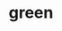 # green
<!DOCTYPE html>
<html lang="zh-TW">
<head>
    <meta charset="UTF-8">
    <meta name="viewport" content="width=device-width, initial-scale=1.0">
    <title>綠行星人格測驗 | Green Galaxy Personality Quiz</title>
    <style>
        * {
            margin: 0;
            padding: 0;
            box-sizing: border-box;
        }

        body {
            font-family: 'Arial', '微軟正黑體', sans-serif;
            background: linear-gradient(135deg, #667eea 0%, #764ba2 100%);
            min-height: 100vh;
            padding: 20px;
        }

        .container {
            max-width: 800px;
            margin: 0 auto;
            background: white;
            border-radius: 20px;
            box-shadow: 0 20px 40px rgba(0,0,0,0.1);
            overflow: hidden;
        }

        .header {
            background: linear-gradient(135deg, #4ecdc4 0%, #44a08d 100%);
            color: white;
            padding: 40px 30px;
            text-align: center;
        }

        .header h1 {
            font-size: 2.5em;
            margin-bottom: 10px;
            text-shadow: 2px 2px 4px rgba(0,0,0,0.3);
        }

        .header p {
            font-size: 1.2em;
            opacity: 0.9;
        }

        .content {
            padding: 40px 30px;
        }

        .welcome-screen, .quiz-screen, .result-screen {
            display: none;
        }

        .welcome-screen.active, .quiz-screen.active, .result-screen.active {
            display: block;
        }

        .welcome-text {
            text-align: center;
            font-size: 1.1em;
            line-height: 1.6;
            color: #666;
            margin-bottom: 30px;
        }

        .start-btn {
            display: block;
            width: 200px;
            margin: 0 auto;
            padding: 15px 30px;
            background: linear-gradient(135deg, #4ecdc4 0%, #44a08d 100%);
            color: white;
            border: none;
            border-radius: 50px;
            font-size: 1.2em;
            cursor: pointer;
            transition: transform 0.3s ease, box-shadow 0.3s ease;
        }

        .start-btn:hover {
            transform: translateY(-3px);
            box-shadow: 0 10px 20px rgba(78, 205, 196, 0.4);
        }

        .question-container {
            margin-bottom: 30px;
        }

        .question {
            font-size: 1.3em;
            color: #333;
            margin-bottom: 20px;
            font-weight: bold;
        }

        .question-number {
            color: #4ecdc4;
            font-size: 0.9em;
            margin-bottom: 10px;
        }

        .options {
            display: grid;
            gap: 15px;
        }

        .option {
            background: #f8f9fa;
            border: 2px solid #e9ecef;
            border-radius: 15px;
            padding: 20px;
            cursor: pointer;
            transition: all 0.3s ease;
            position: relative;
        }

        .option:hover {
            border-color: #4ecdc4;
            background: #f0fdfc;
            transform: translateX(5px);
        }

        .option.selected {
            background: linear-gradient(135deg, #4ecdc4 0%, #44a08d 100%);
            color: white;
            border-color: #44a08d;
        }

        .option-letter {
            font-weight: bold;
            margin-right: 10px;
            font-size: 1.1em;
        }

        .progress-bar {
            width: 100%;
            height: 8px;
            background: #e9ecef;
            border-radius: 4px;
            margin: 20px 0;
            overflow: hidden;
        }

        .progress {
            height: 100%;
            background: linear-gradient(90deg, #4ecdc4 0%, #44a08d 100%);
            transition: width 0.5s ease;
            border-radius: 4px;
        }

        .nav-buttons {
            display: flex;
            justify-content: space-between;
            margin-top: 30px;
        }

        .btn {
            padding: 12px 25px;
            border: none;
            border-radius: 25px;
            cursor: pointer;
            font-size: 1em;
            transition: all 0.3s ease;
        }

        .btn-secondary {
            background: #6c757d;
            color: white;
        }

        .btn-primary {
            background: linear-gradient(135deg, #4ecdc4 0%, #44a08d 100%);
            color: white;
        }

        .btn:hover {
            transform: translateY(-2px);
            box-shadow: 0 5px 15px rgba(0,0,0,0.2);
        }

        .btn:disabled {
            opacity: 0.5;
            cursor: not-allowed;
            transform: none;
            box-shadow: none;
        }

        .result-card {
            text-align: center;
            padding: 30px;
            background: linear-gradient(135deg, #f8f9fa 0%, #e9ecef 100%);
            border-radius: 20px;
            margin-bottom: 30px;
        }

        .result-emoji {
            font-size: 4em;
            margin-bottom: 20px;
        }

        .result-title {
            font-size: 2em;
            color: #333;
            margin-bottom: 15px;
            font-weight: bold;
        }

        .result-description {
            font-size: 1.2em;
            color: #666;
            line-height: 1.6;
        }

        .score-display {
            background: linear-gradient(135deg, #4ecdc4 0%, #44a08d 100%);
            color: white;
            padding: 20px;
            border-radius: 15px;
            margin-bottom: 20px;
        }

        .score-text {
            font-size: 1.3em;
            font-weight: bold;
        }

        .restart-btn {
            background: linear-gradient(135deg, #667eea 0%, #764ba2 100%);
            color: white;
            border: none;
            padding: 15px 30px;
            border-radius: 25px;
            font-size: 1.1em;
            cursor: pointer;
            transition: all 0.3s ease;
        }

        .restart-btn:hover {
            transform: translateY(-3px);
            box-shadow: 0 10px 20px rgba(102, 126, 234, 0.4);
        }

        @media (max-width: 768px) {
            .container {
                margin: 10px;
                border-radius: 15px;
            }
            
            .header {
                padding: 30px 20px;
            }
            
            .header h1 {
                font-size: 2em;
            }
            
            .content {
                padding: 30px 20px;
            }
            
            .nav-buttons {
                flex-direction: column;
                gap: 15px;
            }
        }
    </style>
</head>
<body>
    <div class="container">
        <div class="header">
            <h1>🌍 綠行星人格測驗</h1>
            <p>Green Galaxy Personality Quiz</p>
        </div>
        
        <div class="content">
            <!-- 歡迎畫面 -->
            <div class="welcome-screen active">
                <div class="welcome-text">
                    <h2 style="color: #4ecdc4; margin-bottom: 20px;">歡迎來到綠行星！</h2>
                    <p>你是哪種環保人格呢？透過這個簡單的測驗，我們將分析你的綠色生活指數，並為你量身打造專屬的環保人格類型。</p>
                    <br>
                    <p>測驗只需要 2 分鐘，共 5 個問題。讓我們一起探索你內心的綠色潛能吧！</p>
                </div>
                <button class="start-btn" onclick="startQuiz()">🚀 開始測驗</button>
            </div>

            <!-- 測驗畫面 -->
            <div class="quiz-screen">
                <div class="question-number">問題 <span id="current-question">1</span> / 5</div>
                <div class="progress-bar">
                    <div class="progress" id="progress-bar"></div>
                </div>
                
                <div class="question-container">
                    <div class="question" id="question-text"></div>
                    <div class="options" id="options-container"></div>
                </div>

                <div class="nav-buttons">
                    <button class="btn btn-secondary" id="prev-btn" onclick="previousQuestion()" disabled>上一題</button>
                    <button class="btn btn-primary" id="next-btn" onclick="nextQuestion()" disabled>下一題</button>
                </div>
            </div>

            <!-- 結果畫面 -->
            <div class="result-screen">
                <div class="score-display">
                    <div class="score-text">你的綠色指數：<span id="total-score">0</span> / 15</div>
                </div>
                
                <div class="result-card">
                    <div class="result-emoji" id="result-emoji"></div>
                    <div class="result-title" id="result-title"></div>
                    <div class="result-description" id="result-description"></div>
                </div>

                <button class="restart-btn" onclick="restartQuiz()">🔄 重新測驗</button>
            </div>
        </div>
    </div>

    <script>
        const questions = [
            {
                question: "你今天喝飲料，會選擇哪種方式？",
                options: [
                    { text: "自備環保杯", score: 3 },
                    { text: "使用紙杯", score: 2 },
                    { text: "塑膠杯但回收", score: 1 },
                    { text: "直接丟棄", score: 0 }
                ]
            },
            {
                question: "假日你最常的交通工具？",
                options: [
                    { text: "騎車或走路", score: 3 },
                    { text: "搭乘大眾運輸", score: 2 },
                    { text: "開車", score: 1 },
                    { text: "飛出國/搭高碳交通工具", score: 0 }
                ]
            },
            {
                question: "用餐時你會？",
                options: [
                    { text: "自備餐具", score: 3 },
                    { text: "使用可分解餐具", score: 2 },
                    { text: "使用一次性塑膠餐具", score: 1 },
                    { text: "不在意", score: 0 }
                ]
            },
            {
                question: "你在購物時會選擇？",
                options: [
                    { text: "環保包裝或裸裝商品", score: 3 },
                    { text: "回收材質包裝", score: 2 },
                    { text: "普通商品", score: 1 },
                    { text: "只看價格", score: 0 }
                ]
            },
            {
                question: "你對低碳經濟的看法？",
                options: [
                    { text: "我積極實踐中！", score: 3 },
                    { text: "我開始學習", score: 2 },
                    { text: "有點遠但有興趣", score: 1 },
                    { text: "沒聽過/不太懂", score: 0 }
                ]
            }
        ];

        const personalityTypes = {
            warrior: {
                emoji: "🌿",
                title: "綠色鬥士型 (Green Warrior)",
                description: "你是環保界的行動派，每個生活細節都在實踐永續。你不只是說說而已，而是真正的綠色生活實踐者！",
                range: [13, 15]
            },
            everyday: {
                emoji: "🌱",
                title: "日常實踐者型 (Eco Everydayist)",
                description: "你穩定地做著力所能及的綠色選擇。雖然不是最極端的環保主義者，但你的日常行為已經為地球做出了實質貢獻！",
                range: [10, 12]
            },
            explorer: {
                emoji: "🌤",
                title: "潛力型綠人 (Sustainability Explorer)",
                description: "你對永續有興趣，但生活中還有提升空間。你已經踏出了第一步，繼續保持這份好奇心和行動力！",
                range: [6, 9]
            },
            watcher: {
                emoji: "🪐",
                title: "冷感觀察者型 (Eco Watcher)",
                description: "你可能對環保話題還不太關心，但今天是一個很好的開始！每個人都可以從小地方開始為地球盡一份心力。",
                range: [0, 5]
            }
        };

        let currentQuestion = 0;
        let answers = [];
        let totalScore = 0;

        function startQuiz() {
            document.querySelector('.welcome-screen').classList.remove('active');
            document.querySelector('.quiz-screen').classList.add('active');
            showQuestion();
        }

        function showQuestion() {
            const question = questions[currentQuestion];
            document.getElementById('current-question').textContent = currentQuestion + 1;
            document.getElementById('question-text').textContent = question.question;
            
            const optionsContainer = document.getElementById('options-container');
            optionsContainer.innerHTML = '';
            
            question.options.forEach((option, index) => {
                const optionElement = document.createElement('div');
                optionElement.className = 'option';
                optionElement.innerHTML = `
                    <span class="option-letter">${String.fromCharCode(65 + index)}.</span>
                    ${option.text}
                `;
                optionElement.onclick = () => selectOption(index, optionElement);
                optionsContainer.appendChild(optionElement);
            });

            // 如果已經有答案，恢復選擇狀態
            if (answers[currentQuestion] !== undefined) {
                const optionElements = document.querySelectorAll('.option');
                optionElements[answers[currentQuestion]].classList.add('selected');
            }

            updateProgress();
            updateNavigationButtons();
        }

        function selectOption(optionIndex, element) {
            // 移除其他選項的選中狀態
            document.querySelectorAll('.option').forEach(opt => opt.classList.remove('selected'));
            element.classList.add('selected');
            
            answers[currentQuestion] = optionIndex;
            document.getElementById('next-btn').disabled = false;
        }

        function nextQuestion() {
            if (answers[currentQuestion] === undefined) {
                return; // 確保已選擇答案
            }
            
            if (currentQuestion < questions.length - 1) {
                currentQuestion++;
                showQuestion();
            } else {
                showResult();
            }
        }

        function previousQuestion() {
            if (currentQuestion > 0) {
                currentQuestion--;
                showQuestion();
            }
        }

        function updateProgress() {
            const progress = ((currentQuestion + 1) / questions.length) * 100;
            document.getElementById('progress-bar').style.width = progress + '%';
        }

        function updateNavigationButtons() {
            document.getElementById('prev-btn').disabled = currentQuestion === 0;
            document.getElementById('next-btn').disabled = answers[currentQuestion] === undefined;
            
            if (currentQuestion === questions.length - 1) {
                document.getElementById('next-btn').textContent = '查看結果';
            } else {
                document.getElementById('next-btn').textContent = '下一題';
            }
        }

        function calculateScore() {
            totalScore = 0;
            for (let i = 0; i < answers.length; i++) {
                if (answers[i] !== undefined) {
                    totalScore += questions[i].options[answers[i]].score;
                }
            }
            console.log('計算分數:', totalScore, '答案陣列:', answers); // 除錯用
        }

        function getPersonalityType(score) {
            for (let type in personalityTypes) {
                const range = personalityTypes[type].range;
                if (score >= range[0] && score <= range[1]) {
                    return personalityTypes[type];
                }
            }
        }

        function showResult() {
            calculateScore();
            const personalityType = getPersonalityType(totalScore);
            
            console.log('顯示結果 - 總分:', totalScore, '人格類型:', personalityType); // 除錯用
            
            document.querySelector('.quiz-screen').classList.remove('active');
            document.querySelector('.result-screen').classList.add('active');
            
            document.getElementById('total-score').textContent = totalScore;
            document.getElementById('result-emoji').textContent = personalityType.emoji;
            document.getElementById('result-title').textContent = personalityType.title;
            document.getElementById('result-description').textContent = personalityType.description;
        }

        function restartQuiz() {
            currentQuestion = 0;
            answers = [];
            totalScore = 0;
            
            document.querySelector('.result-screen').classList.remove('active');
            document.querySelector('.welcome-screen').classList.add('active');
        }
    </script>
</body>
</html>
